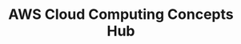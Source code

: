 ---
title: AWS Cloud Computing Concepts Hub
description: The centralized place where you can browse or search for informative articles about cloud computing. You'll find easy-to-understand info about broad topics such as "What is Machine Learning?" and "What is Data Science?" These articles are intended to help you up-level your understanding of frequently asked cloud computing topics.
url: https://aws.amazon.com/what-is/
image:
    # url: '/assets/images/cafe.png'
    # alt: 'Cafe'
tags: ['cloud', 'data-science']
pubDate: 2023-11-15
draft: false
---